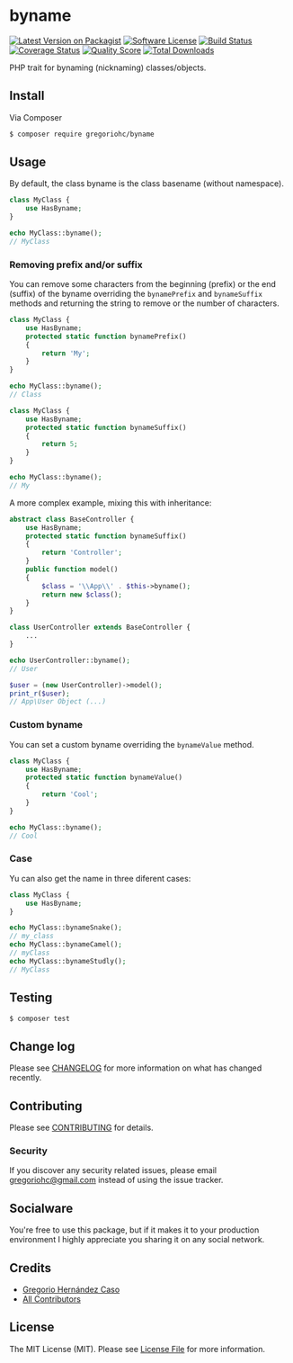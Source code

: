 # byname

[![Latest Version on Packagist][ico-version]][link-packagist]
[![Software License][ico-license]](LICENSE.md)
[![Build Status][ico-travis]][link-travis]
[![Coverage Status][ico-scrutinizer]][link-scrutinizer]
[![Quality Score][ico-code-quality]][link-code-quality]
[![Total Downloads][ico-downloads]][link-downloads]

PHP trait for bynaming (nicknaming) classes/objects.

## Install

Via Composer

``` bash
$ composer require gregoriohc/byname
```

## Usage

By default, the class byname is the class basename (without namespace).

``` php
class MyClass {
    use HasByname;
}

echo MyClass::byname();
// MyClass
```

### Removing prefix and/or suffix

You can remove some characters from the beginning (prefix) or the end (suffix) of the byname overriding the `bynamePrefix` and `bynameSuffix` methods and returning the string to remove or the number of characters.

``` php
class MyClass {
    use HasByname;
    protected static function bynamePrefix()
    {
        return 'My';
    }
}

echo MyClass::byname();
// Class
```

``` php
class MyClass {
    use HasByname;
    protected static function bynameSuffix()
    {
        return 5;
    }
}

echo MyClass::byname();
// My
```

A more complex example, mixing this with inheritance:

``` php
abstract class BaseController {
    use HasByname;
    protected static function bynameSuffix()
    {
        return 'Controller';
    }
    public function model()
    {
        $class = '\\App\\' . $this->byname();
        return new $class();
    }
}

class UserController extends BaseController {
    ...
}

echo UserController::byname();
// User

$user = (new UserController)->model();
print_r($user);
// App\User Object (...)
```

### Custom byname

You can set a custom byname overriding the `bynameValue` method.

``` php
class MyClass {
    use HasByname;
    protected static function bynameValue()
    {
        return 'Cool';
    }
}

echo MyClass::byname();
// Cool
```

### Case

Yu can also get the name in three diferent cases:

``` php
class MyClass {
    use HasByname;
}

echo MyClass::bynameSnake();
// my_class
echo MyClass::bynameCamel();
// myClass
echo MyClass::bynameStudly();
// MyClass
```

## Testing

``` bash
$ composer test
```

## Change log

Please see [CHANGELOG](CHANGELOG.md) for more information on what has changed recently.

## Contributing

Please see [CONTRIBUTING](CONTRIBUTING.md) for details.

### Security

If you discover any security related issues, please email gregoriohc@gmail.com instead of using the issue tracker.

## Socialware

You're free to use this package, but if it makes it to your production environment I highly appreciate you sharing it on any social network.

## Credits

- [Gregorio Hernández Caso][link-author]
- [All Contributors][link-contributors]

## License

The MIT License (MIT). Please see [License File](LICENSE.md) for more information.

[ico-version]: https://img.shields.io/packagist/v/gregoriohc/byname.svg?style=flat-square
[ico-license]: https://img.shields.io/badge/license-MIT-brightgreen.svg?style=flat-square
[ico-travis]: https://img.shields.io/travis/gregoriohc/byname/master.svg?style=flat-square
[ico-scrutinizer]: https://img.shields.io/scrutinizer/coverage/g/gregoriohc/byname.svg?style=flat-square
[ico-code-quality]: https://img.shields.io/scrutinizer/g/gregoriohc/byname.svg?style=flat-square
[ico-downloads]: https://img.shields.io/packagist/dt/gregoriohc/byname.svg?style=flat-square

[link-packagist]: https://packagist.org/packages/gregoriohc/byname
[link-travis]: https://travis-ci.org/gregoriohc/byname
[link-scrutinizer]: https://scrutinizer-ci.com/g/gregoriohc/byname/code-structure
[link-code-quality]: https://scrutinizer-ci.com/g/gregoriohc/byname
[link-downloads]: https://packagist.org/packages/gregoriohc/byname
[link-author]: https://github.com/gregoriohc
[link-contributors]: ../../contributors
